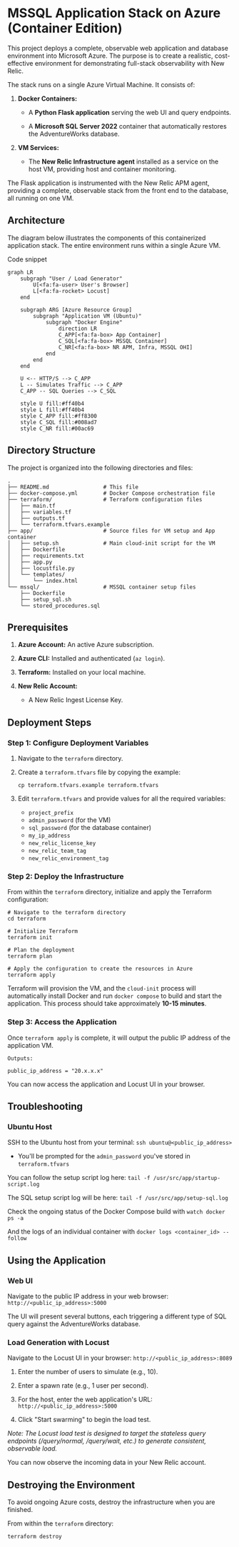 MSSQL Application Stack on Azure (Container Edition)
====================================================

This project deploys a complete, observable web application and database environment into Microsoft Azure. The purpose is to create a realistic, cost-effective environment for demonstrating full-stack observability with New Relic.

The stack runs on a single Azure Virtual Machine. It consists of:

1.  **Docker Containers:**

    -   A **Python Flask application** serving the web UI and query endpoints.

    -   A **Microsoft SQL Server 2022** container that automatically restores the AdventureWorks database.

2.  **VM Services:**

    -   The **New Relic Infrastructure agent** installed as a service on the host VM, providing host and container monitoring.

The Flask application is instrumented with the New Relic APM agent, providing a complete, observable stack from the front end to the database, all running on one VM.

Architecture
------------

The diagram below illustrates the components of this containerized application stack. The entire environment runs within a single Azure VM.

Code snippet

```mermaid
graph LR
    subgraph "User / Load Generator"
        U[<fa:fa-user> User's Browser]
        L[<fa:fa-rocket> Locust]
    end

    subgraph ARG [Azure Resource Group]
        subgraph "Application VM (Ubuntu)"
            subgraph "Docker Engine"
                direction LR
                C_APP[<fa:fa-box> App Container]
                C_SQL[<fa:fa-box> MSSQL Container]
                C_NR[<fa:fa-box> NR APM, Infra, MSSQL OHI]
            end
        end
    end

    U <-- HTTP/S --> C_APP
    L -- Simulates Traffic --> C_APP
    C_APP -- SQL Queries --> C_SQL

    style U fill:#ff40b4
    style L fill:#ff40b4
    style C_APP fill:#ff8300
    style C_SQL fill:#008ad7
    style C_NR fill:#00ac69
```

Directory Structure
-------------------

The project is organized into the following directories and files:

```
.
├── README.md                 # This file
├── docker-compose.yml        # Docker Compose orchestration file
├── terraform/                # Terraform configuration files
│   ├── main.tf
│   ├── variables.tf
│   ├── outputs.tf
│   └── terraform.tfvars.example
├── app/                      # Source files for VM setup and App container
│   ├── setup.sh              # Main cloud-init script for the VM
│   ├── Dockerfile
│   ├── requirements.txt
│   ├── app.py
│   ├── locustfile.py
│   └── templates/
│       └── index.html
└── mssql/                    # MSSQL container setup files
    ├── Dockerfile
    ├── setup_sql.sh
    └── stored_procedures.sql
```

Prerequisites
-------------

1.  **Azure Account:** An active Azure subscription.

2.  **Azure CLI:** Installed and authenticated (`az login`).

3.  **Terraform:** Installed on your local machine.

4.  **New Relic Account:**

    -   A New Relic Ingest License Key.

Deployment Steps
----------------

### Step 1: Configure Deployment Variables

1.  Navigate to the `terraform` directory.

2.  Create a `terraform.tfvars` file by copying the example:

    ```
    cp terraform.tfvars.example terraform.tfvars
    ```

3.  Edit `terraform.tfvars` and provide values for all the required variables:
    -   `project_prefix`
    -   `admin_password` (for the VM)
    -   `sql_password` (for the database container)
    -   `my_ip_address`
    -   `new_relic_license_key`
    -   `new_relic_team_tag`
    -   `new_relic_environment_tag`

### Step 2: Deploy the Infrastructure

From within the `terraform` directory, initialize and apply the Terraform configuration:

```
# Navigate to the terraform directory
cd terraform

# Initialize Terraform
terraform init

# Plan the deployment
terraform plan

# Apply the configuration to create the resources in Azure
terraform apply
```

Terraform will provision the VM, and the `cloud-init` process will automatically install Docker and run `docker compose` to build and start the application. This process should take approximately **10-15 minutes**.

### Step 3: Access the Application

Once `terraform apply` is complete, it will output the public IP address of the application VM.

```
Outputs:

public_ip_address = "20.x.x.x"
```

You can now access the application and Locust UI in your browser.

Troubleshooting
---------------

### Ubuntu Host

SSH to the Ubuntu host from your terminal: `ssh ubuntu@<public_ip_address>`

-   You'll be prompted for the `admin_password` you've stored in `terraform.tfvars`

You can follow the setup script log here: `tail -f /usr/src/app/startup-script.log`

The SQL setup script log will be here: `tail -f /usr/src/app/setup-sql.log`

Check the ongoing status of the Docker Compose build with `watch docker ps -a`

And the logs of an individual container with `docker logs <container_id> --follow`

Using the Application
---------------------

### Web UI

Navigate to the public IP address in your web browser: `http://<public_ip_address>:5000`

The UI will present several buttons, each triggering a different type of SQL query against the AdventureWorks database.

### Load Generation with Locust

Navigate to the Locust UI in your browser: `http://<public_ip_address>:8089`

1.  Enter the number of users to simulate (e.g., 10).

2.  Enter a spawn rate (e.g., 1 user per second).

3.  For the host, enter the web application's URL: `http://<public_ip_address>:5000`

4.  Click "Start swarming" to begin the load test.

*Note: The Locust load test is designed to target the stateless query endpoints (/query/normal, /query/wait, etc.) to generate consistent, observable load.*

You can now observe the incoming data in your New Relic account.

Destroying the Environment
--------------------------

To avoid ongoing Azure costs, destroy the infrastructure when you are finished.

From within the `terraform` directory:

```
terraform destroy
```